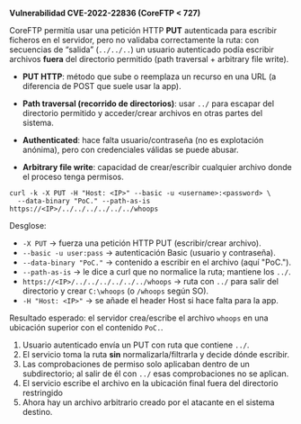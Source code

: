 **Vulnerabilidad CVE-2022-22836 (CoreFTP < 727)**

CoreFTP permitía usar una petición HTTP **PUT** autenticada para escribir ficheros en el servidor, pero no validaba correctamente la ruta: con secuencias de “salida” (`../../..`) un usuario autenticado podía escribir archivos **fuera** del directorio permitido (path traversal + arbitrary file write).


- **PUT HTTP**: método que sube o reemplaza un recurso en una URL (a diferencia de POST que suele usar la app).
    
- **Path traversal (recorrido de directorios)**: usar `../` para escapar del directorio permitido y acceder/crear archivos en otras partes del sistema.
    
- **Authenticated**: hace falta usuario/contraseña (no es explotación anónima), pero con credenciales válidas se puede abusar.
    
- **Arbitrary file write**: capacidad de crear/escribir cualquier archivo donde el proceso tenga permisos.

```
curl -k -X PUT -H "Host: <IP>" --basic -u <username>:<password> \
  --data-binary "PoC." --path-as-is https://<IP>/../../../../../../whoops
```

Desglose:
- `-X PUT` → fuerza una petición HTTP PUT (escribir/crear archivo).
- `--basic -u user:pass` → autenticación Basic (usuario y contraseña).
- `--data-binary "PoC."` → contenido a escribir en el archivo (aquí "PoC.").
- `--path-as-is` → le dice a curl que no normalice la ruta; mantiene los `../`.
- `https://<IP>/../../../../../../whoops` → ruta con `../` para salir del directorio y crear `C:\whoops` (o `/whoops` según SO).
- `-H "Host: <IP>"` → se añade el header Host si hace falta para la app.

Resultado esperado: el servidor crea/escribe el archivo `whoops` en una ubicación superior con el contenido `PoC.`.


1. Usuario autenticado envía un PUT con ruta que contiene `../`.    
2. El servicio toma la ruta **sin** normalizarla/filtrarla y decide dónde escribir.
3. Las comprobaciones de permiso solo aplicaban dentro de un subdirectorio; al salir de él con `../` esas comprobaciones no se aplican.
4. El servicio escribe el archivo en la ubicación final fuera del directorio restringido
5. Ahora hay un archivo arbitrario creado por el atacante en el sistema destino.



